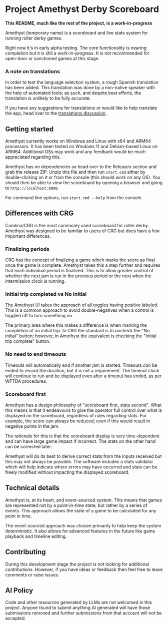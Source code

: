 # Project Amethyst Derby Scoreboard

**This README, much like the rest of the project, is a work-in-progress**

Amethyst (temporary name) is a scoreboard and live stats system for running roller derby games.

Right now it's in early alpha testing. The core functionality is nearing completion but it is still a work-in-progress. It is not recommended for open-door or sanctioned games at this stage.

### A note on translations

In order to test the language selection system, a rough Spanish translation has been added. This translation was done by a non-native speaker with the help of automated tools; as such, and despite best efforts, the translation is unlikely to be fully accurate.

If you have any suggestions for translations or would like to help translate the app, head over to the [translations discussion](https://github.com/awsxdr/amethyst/discussions/categories/translations).

## Getting started

Amethyst currently works on Windows and Linux with x64 and ARM64 processors. It has been tested on Windows 11 and Debian-based Linux on ARM64. Additional OSs may work and any feedback would be much appreciated regarding this.

Amethyst has no dependencies so head over to the Releases section and grab the release ZIP. Unzip this file and then run `start.cmd` either by double-clicking on it or from the console (this should work on any OS). You should then be able to view the scoreboard by opening a browser and going to `http://localhost:8000`.

For command line options, run `start.cmd --help` from the console.

## Differences with CRG

Carolina/CRG is the most commonly used scoreboard for roller derby. Amethyst was designed to be familiar to users of CRG but does have a few important differences.

### Finalizing periods

CRG has the concept of finalizing a game which marks the score as final once the game is complete. Amethyst takes this a step further and requires that each individual period is finalized. This is to allow greater control of whether the next jam is run in the previous period or the next when the intermission clock is running.

### Initial trip completed vs No initial

The Amethyst UI takes the approach of all toggles having positive labeled. This is a common approach to avoid double-negatives when a control is toggled off to turn something on.

The primary area where this makes a difference is when marking the completion of an initial trip. In CRG the standard is to uncheck the "No initial" button; however, in Amethyst the equivalent is checking the "Initial trip complete" button.

### No need to end timeouts

Timeouts will automatically end if another jam is started. Timeouts _can_ be ended to record the duration, but it is not a requirement. The timeout clock will continue to run and be displayed even after a timeout has ended, as per WFTDA procedures.

### Scoreboard first

Amethyst has a design philosophy of "scoreboard first, stats second". What this means is that it endeavours to give the operator full control over what is displayed on the scoreboard, regardless of rules regarding stats. For example, the score can always be reduced; even if this would result in negative points in the jam.

The rationale for this is that the scoreboard display is very time-dependent and can have large game impact if incorrect. The stats on the other hand can be corrected later.

Amethyst will do its best to derive correct stats from the inputs received but this may not always be possible. The software includes a stats validator which will help indicate where errors may have occurred and stats can be freely modified without impacting the displayed scoreboard.

## Technical details

Amethyst is, at its heart, and event-sourced system. This means that games are represented not by a point-in-time state, but rather by a series of events. This approach allows the state of a game to be calculated for any point in time.

The event-sourced approach was chosen primarily to help keep the system deterministic. It also allows for advanced features in the future like game playback and timeline editing.

## Contributing

During this development stage the project is not looking for additional contributions. However, if you have ideas or feedback then feel free to leave comments or raise issues.

## AI Policy

Code and other resources generated by LLMs are not welcomed in this project. Anyone found to submit anything AI generated will have those submissions removed and further submissions from that account will not be accepted.